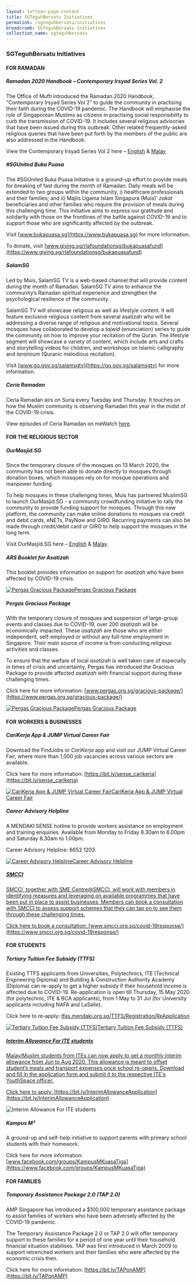 ```yaml
---
layout: leftnav-page-content
title: SGTeguhBersatu Initiatives
permalink: /sgteguhbersatu/initiatives
breadcrumb: SGTeguhBersatu Initiatives
collection_name: sgteguhbersatu
---
```


### **SGTeguhBersatu Initiatives**

#### **FOR RAMADAN**

##### **Ramadan 2020 Handbook – Contemporary Irsyad Series Vol. 2**
The Office of Mufti introduced the Ramadan 2020 Handbook, “Contemporary Irsyad Series Vol 2” to guide the community in practising their faith during the COVID-19 pandemic. The Handbook will emphasise the role of Singaporean Muslims as citizens in practising social responsibility to curb the transmission of COVID-19. It includes several religious advisories that have been issued during this outbreak. Other related frequently-asked religious queries that have been put forth by the members of the public are also addressed in the Handbook.

View the Contemporary Irsyad Series Vol 2 here – [English](https://bit.ly/3cdBdlO) & [Malay](https://bit.ly/2YuXbgd)
  
##### **#SGUnited Buka Puasa**
The #SGUnited Buka Puasa initiative is a ground-up effort to provide meals for breaking of fast during the month of Ramadan. Daily meals will be extended to two groups within the community, i) healthcare professionals and their families; and ii) Majlis Ugama Islam Singapura (Muis)’ *zakat* beneficiaries and other families who require the provision of meals during this challenging time. This initiative aims to express our gratitude and solidarity with those on the frontlines of the battle against COVID-19 and to support those who are significantly affected by the outbreak.

Visit [www.bukapuasa.sg](https://www.bukapuasa.sg) for more information. 

To donate, visit [www.giving.sg/rlafoundationsg/bukapuasafund](https://www.giving.sg/rlafoundationsg/bukapuasafund) 

##### **SalamSG**
Led by Muis, SalamSG TV is a web-based channel that will provide content during the month of Ramadan. SalamSG TV aims to enhance the community’s Ramadan spiritual experience and strengthen the psychological resilience of the community. 

SalamSG TV will showcase religious as well as lifestyle content. It will feature exclusive religious content from several asatizah who will be addressing a diverse range of religious and motivational topics. Several mosques have collaborated to develop a *tajwid* (enunciation) series to guide the community on how to improve your recitation of the Quran. The lifestyle segment will showcase a variety of content, which include arts and crafts and storytelling videos for children, and workshops on Islamic calligraphy and *tarannum* (Quranic melodious recitation).

Visit [www.go.gov.sg/salamsgtv](https://go.gov.sg/salamsgtv) for more information. 

##### **Ceria Ramadan**
Ceria Ramadan airs on Suria every Tuesday and Thursday. It touches on how the Muslim community is observing Ramadan this year in the midst of the COVID-19 crisis. 

View episodes of Ceria Ramadan on meWatch [here](https://www.mewatch.sg/en/series/ceria-ramadan/ep1/938808).

#### **FOR THE RELIGIOUS SECTOR**

##### **OurMasjid.SG**
Since the temporary closure of the mosques on 13 March 2020, the community has not been able to donate directly to mosques through donation boxes, which mosques rely on for mosque operations and manpower funding. 

To help mosques in these challenging times, Muis has partnered MuslimSG to launch OurMasjid.SG - a community crowdfunding initiative to rally the community to provide funding support for mosques. Through this new platform, the community can make online donations to mosques via credit and debit cards, eNETs, PayNow and GIRO. Recurring payments can also be made through credit/debit card or GIRO to help support the mosques in the long term.  

Visit OurMasjid.SG here – [English](https://ourmasjid.sg) & [Malay](https://ourmasjid.sg/ms/ourmasjid-home-ml/). 

##### **ARS Booklet for Asatizah**
This booklet provides information on support for *asatizah* who have been affected by COVID-19 crisis.

 <a href="/images/PDF/SUPPORT_ASATIZAH_2.5MB.pdf" class="project-link no-pdf-icon" target="_blank">
  <img src="/images/SUPPORT_ASATIZAH_THUMB_319KB.jpg" alt="Pergas Gracious Package">Pergas Gracious Package
</a>
  
##### **Pergas Gracious Package**
With the temporary closure of mosques and suspension of large-group events and classes due to COVID-19, over 200 *asatizah* will be economically impacted. These *asatizah* are those who are either independent, self-employed or without any full-time employment in Singapore. Their main source of income is from conducting religious activities and classes.

To ensure that the welfare of local *asatizah* is well taken care of especially in times of crisis and uncertainty, Pergas has introduced the Gracious Package to provide affected *asatizah* with financial support during these challenging times. 

Click here for more information: [www.pergas.org.sg/gracious-package/](https://www.pergas.org.sg/gracious-package/)

<a href="/images/PDF/PERGAS_230KB.pdf" class="project-link no-pdf-icon" target="_blank">
  <img src="/images/PERGAS_THUMB_17KB.jpg" alt="Pergas Gracious Package">Pergas Gracious Package
</a>

#### **FOR WORKERS & BUSINESSES**

##### **CariKerja App & JUMP Virtual Career Fair**
Download the FindJobs or *CariKerja* app and visit our JUMP Virtual Career Fair, where more than 1,000 job vacancies across various sectors are available. 

Click here for more information: [https://bit.ly/sense_carikerja](https://bit.ly/sense_carikerja)

<a href="/images/PDF/CARIKERJA_APP_AND_JUMP_VIRTUAL_CAREER_FAIR_476KB.pdf" class="project-link no-pdf-icon" target="_blank">
  <img src="/images/STAYHOME_274KB.jpg" alt="CariKerja App & JUMP Virtual Career Fair">CariKerja App & JUMP Virtual Career Fair
</a>

##### **Career Advisory Helpline**
A MENDAKI SENSE hotline to provide workers assistance on employment and training enquiries. 
Available from Monday to Friday 8.30am to 6.00pm and Saturday 8.30am to 1.00pm.

Career Advisory Helpline: 6653 1203.

<a href="/images/PDF/CAREER_ADVISORY_HELPLINE_122KB.pdf" class="project-link no-pdf-icon" target="_blank">
  <img src="/images/CAREER_ADVISORY_HELPLINE_THUMB_426KB.jpg." alt="Career Advisory Helpline">Career Advisory Helpline

##### **SMCCI**
SMCCI, together with SME Centre@SMCCI, will work with members in identifying measures and leveraging on available programmes that have been put in place to assist businesses. Members can book a consultation with SMCCI to assess support schemes that they can tap on to see them through these challenging times.

Click here to book a consultation: [www.smcci.org.sg/covid-19response/](https://www.smcci.org.sg/covid-19response/)

#### **FOR STUDENTS**

##### **Tertiary Tuition Fee Subsidy (TTFS)**
Existing TTFS applicants from Universities, Polytechnics, ITE (Technical Engineering Diploma) and Building & Construction Authority Academy (Diploma) can re-apply to get a higher subsidy if their household income is affected due to COVID-19. Re-application is open till Thursday, 15 May 2020 (for polytechnic, ITE & BCA applicants), from 1 May to 31 Jul (for University applicants including NAFA and LaSalle).

Click here to re-apply: [tfas.mendaki.org.sg/TTFS/Registration/ReApplication](https://tfas.mendaki.org.sg/TTFS/Registration/ReApplication)

<a href="/images/PDF/TTFS_MENDAKI_4.9MB.pdf" class="project-link no-pdf-icon" target="_blank">
  <img src="/images/TTFS_MENDAKI_THUMB_257KB.jpg" alt="Tertiary Tuition Fee Subsidy (TTFS)">Tertiary Tuition Fee Subsidy (TTFS)
  
##### **Interim Allowance For ITE students**
Malay/Muslim students from ITEs can now apply to get a monthly interim allowance from Jun to Aug 2020. This allowance is meant to offset student’s meals and transport expenses once school re-opens. Download and fill in the application form and submit it to the respective ITE's YouthSpace officer.


Click here to apply: [https://bit.ly/InterimAllowanceApplication](https://bit.ly/InterimAllowanceApplication)

  <img src="/images/COMBINED_INTERIM_ALLOWANCE_FOR_ITE STUDENTS_TWO_647KB.jpg" alt="Interim Allowance For ITE students">
  
##### **Kampus M³**
A ground-up and self-help initiative to support parents with primary school students with their homework.

Click here for more information: [www.facebook.com/groups/KampusMKuasaTiga](https://www.facebook.com/groups/KampusMKuasaTiga)

#### **FOR FAMILIES**

##### **Temporary Assistance Package 2.0 (TAP 2.0)**
AMP Singapore has introduced a $100,000 temporary assistance package to assist families of workers who have been adversely affected by the COVID-19 pandemic.

The Temporary Assistance Package 2.0 or TAP 2.0 will offer temporary support to these families for a period of one year until their household financial situation stabilises. TAP was first introduced in March 2009 to support retrenched workers and their families who were affected by the economic crisis then.

Click here for more information: [https://bit.ly/TAPonAMP](https://bit.ly/TAPonAMP)
